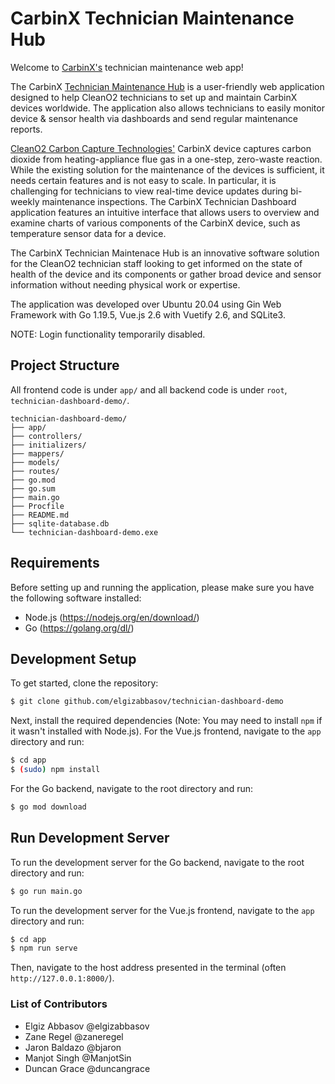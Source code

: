 # CarbinX Technician Maintenance Hub
Welcome to [CarbinX's](https://www.carbinx.com/) technician maintenance web app!

The CarbinX [Technician Maintenance Hub](https://technician-dashboard-demo.vercel.app/) is a user-friendly web application designed to help CleanO2 technicians to set up and maintain CarbinX devices worldwide. The application also allows technicians to easily monitor device & sensor health via dashboards and send regular maintenance reports.

[CleanO2 Carbon Capture Technologies'](https://cleano2.ca/) CarbinX device captures carbon dioxide from heating-appliance flue gas in a one-step, zero-waste reaction. While the existing solution for the maintenance of the devices is sufficient, it needs certain features and is not easy to scale. In particular, it is challenging for technicians to view real-time device updates during bi-weekly maintenance inspections. The CarbinX Technician Dashboard application features an intuitive interface that allows users to overview and examine charts of various components of the CarbinX device, such as temperature sensor data for a device. 

The CarbinX Technician Maintenace Hub is an innovative software solution for the CleanO2 technician staff looking to get informed on the state of health of the device and its components or gather broad device and sensor information without needing physical work or expertise.

The application was developed over Ubuntu 20.04 using Gin Web Framework with Go 1.19.5, Vue.js 2.6 with Vuetify 2.6, and SQLite3.

NOTE: Login functionality temporarily disabled.

## Project Structure
All frontend code is under `app/` and all backend code is under `root`, `technician-dashboard-demo/`.

```
technician-dashboard-demo/
├── app/
├── controllers/
├── initializers/
├── mappers/
├── models/
├── routes/
├── go.mod
├── go.sum
├── main.go
├── Procfile
├── README.md
├── sqlite-database.db
└── technician-dashboard-demo.exe
```

## Requirements
Before setting up and running the application, please make sure you have the following software installed:
- Node.js (https://nodejs.org/en/download/)
- Go (https://golang.org/dl/)

## Development Setup
To get started, clone the repository:

```sh
$ git clone github.com/elgizabbasov/technician-dashboard-demo
```

Next, install the required dependencies (Note: You may need to install `npm` if it wasn't installed with Node.js). For the Vue.js frontend, navigate to the `app` directory and run:

```sh
$ cd app
$ (sudo) npm install
```

For the Go backend, navigate to the root directory and run:

```sh
$ go mod download
```

## Run Development Server
To run the development server for the Go backend, navigate to the root directory and run:

```sh
$ go run main.go
```

To run the development server for the Vue.js frontend, navigate to the `app` directory and run:

```sh
$ cd app
$ npm run serve
```

Then, navigate to the host address presented in the terminal (often `http://127.0.0.1:8000/`).

### List of Contributors
- Elgiz Abbasov @elgizabbasov
- Zane Regel @zaneregel
- Jaron Baldazo @bjaron
- Manjot Singh @ManjotSin
- Duncan Grace @duncangrace
